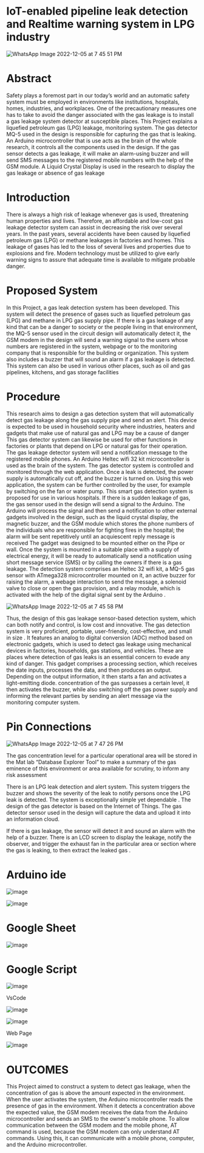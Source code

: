# IoT-enabled pipeline leak detection and Realtime warning system in LPG industry

![WhatsApp Image 2022-12-05 at 7 45 51 PM](https://user-images.githubusercontent.com/120582695/208021020-70f72531-c074-4817-ba9b-ea3ef99bc761.jpeg)


# Abstract
Safety plays a foremost part in our today’s world and an automatic safety system must be employed in environments like institutions, hospitals, homes, industries, and workplaces.
 One of the precautionary measures one has to take to avoid the danger associated with the gas leakage is to install a gas leakage system detector at susceptible places. 
This Project explains a liquefied petroleum gas (LPG) leakage, monitoring system. The gas detector MQ-5 used in the design is responsible for capturing the gas that is leaking. An Arduino microcontroller that is use acts as the brain of the whole research, it controls all the components used in the design.
 If the gas sensor detects a gas leakage, it will make an alarm-using buzzer and will send SMS messages to the registered mobile numbers with the help of the GSM module. A Liquid Crystal Display is used in the research to display the gas leakage or absence of gas leakage
 
# Introduction

There is always a high risk of leakage whenever gas is used, threatening human properties and lives. Therefore, an affordable and low-cost gas leakage detector system can assist in decreasing the risk over several years.
 In the past years, several accidents have been caused by liquefied petroleum gas (LPG) or methane leakages in factories and homes. This leakage of gases has led to the loss of several lives and properties due to explosions and fire. Modern technology must be utilized to give early warning signs to assure that adequate time is available to mitigate probable danger.

# Proposed System

In this Project, a gas leak detection system has been developed. This system will detect the presence of gases such as liquefied petroleum gas (LPG) and methane in LPG gas supply pipe. 
If there is a gas leakage of any kind that can be a danger to society or the people living in that environment, the MQ-5 sensor used in the circuit design will automatically detect it, the GSM modem in the design will send a warning signal to the users whose numbers are registered in the system, webpage or to the monitoring company that is responsible for the building or organization. 
This system also includes a buzzer that will sound an alarm if a gas leakage is detected. This system can also be used in various other places, such as oil and gas pipelines, kitchens, and gas storage facilities

# Procedure

This research aims to design a gas detection system that will automatically detect gas leakage along the gas supply pipe and send an alert. This device is expected to be used in household security where industries, heaters and gadgets that make use of natural gas and LPG may be a cause of danger
This gas detector system can likewise be used for other functions in factories or plants that depend on LPG or natural gas for their operation. The gas leakage detector system will send a notification message to the registered mobile phones.
 An Arduino Heltec wifi 32 kit microcontroller is used as the brain of the system. The gas detector system is controlled and monitored through the web application. Once a leak is detected, the power supply is automatically cut off, and the buzzer is turned on. Using this web application, the system can be further controlled by the user, for example by switching on the fan or water pump. 
This smart gas detection system is proposed for use in various hospitals. If there is a sudden leakage of gas, the gas sensor used in the design will send a signal to the Arduino. The Arduino will process the signal and then send a notification to other external gadgets involved in the design, such as the liquid crystal display, the magnetic buzzer, and the GSM module which stores the phone numbers of the individuals who are responsible for fighting fires in the hospital; the alarm will be sent repetitively until an acquiescent reply message is received
The gadget was designed to be mounted either on the Pipe or wall. Once the system is mounted in a suitable place with a supply of electrical energy, it will be ready to automatically send a notification using short message service (SMS) or by calling the owners if there is a gas leakage.
 The detection system comprises an Heltec 32 wifi kit, a MQ-5 gas sensor with ATmega328 microcontroller mounted on it, an active buzzer for raising the alarm, a webage interaction to send the message, a solenoid valve to close or open the gas provision, and a relay module, which is activated with the help of the digital signal sent by the Arduino .
 
![WhatsApp Image 2022-12-05 at 7 45 58 PM](https://user-images.githubusercontent.com/120582695/208022524-df593ed7-a882-4d49-b082-6345014752d8.jpeg)

Thus, the design of this gas leakage sensor-based detection system, which can both notify and control, is low cost and innovative. The gas detection system is very proficient, portable, user-friendly, cost-effective, and small in size . 
It features an analog to digital conversion (ADC) method based on electronic gadgets, which is used to detect gas leakage using mechanical devices in factories, households, gas stations, and vehicles. These are places where detection of gas leaks is an essential concern to evade any kind of danger. 
This gadget comprises a processing section, which receives the date inputs, processes the data, and then produces an output. Depending on the output information, it then starts a fan and activates a light-emitting diode. 
concentration of the gas surpasses a certain level, it then activates the buzzer, while also switching off the gas power supply and informing the relevant parties by sending an alert message via the monitoring computer system.

# Pin Connections

![WhatsApp Image 2022-12-05 at 7 47 26 PM](https://user-images.githubusercontent.com/120582695/208022751-373a76ec-5540-4f3c-ba1a-7706af56917e.jpeg)

The gas concentration level for a particular operational area will be stored in the Mat lab “Database Explorer Tool” to make a summary of the gas eminence of this environment or area available for scrutiny, to inform any risk assessment 

 There is an LPG leak detection and alert system. This system triggers the buzzer and shows the severity of the leak to notify persons once the LPG leak is detected. The system is exceptionally simple yet dependable . The design of the gas detector is based on the Internet of Things. The gas detector sensor used in the design will capture the data and upload it into an information cloud. 

If there is gas leakage, the sensor will detect it and sound an alarm with the help of a buzzer. There is an LCD screen to display the leakage, notify the observer, and trigger the exhaust fan in the particular area or section where the gas is leaking, to then extract the leaked gas .

# Arduino ide

![image](https://user-images.githubusercontent.com/120582695/208022912-8967dfe2-4874-4d56-9fa0-1770f96e51f5.png)

![image](https://user-images.githubusercontent.com/120582695/208022996-ff87f416-583f-4e92-8b3d-d140f524dc78.png)

# Google Sheet

![image](https://user-images.githubusercontent.com/120582695/208023057-51252e46-ae70-4708-bec3-e10e7989679c.png)

# Google Script

![image](https://user-images.githubusercontent.com/120582695/208023104-e8517fe1-778d-4462-8d66-5414fe034cc2.png)

VsCode

![image](https://user-images.githubusercontent.com/120582695/208023134-9fa6b446-cfb2-4093-bc73-8f001aa1c52d.png)

![image](https://user-images.githubusercontent.com/120582695/208023151-18d06147-a35e-4bf0-837c-186783359172.png)

Web Page

![image](https://user-images.githubusercontent.com/120582695/208023173-cbc39b4c-d6b0-4cdc-9c62-b46ddfcd2b4d.png)

# OUTCOMES

This Project aimed to construct a system to detect gas leakage, when the concentration of gas is above the amount expected in the environment. 
When the user activates the system, the Arduino microcontroller reads the presence of gas in the environment. 
When it detects a concentration above the expected value, the GSM modem receives the data from the Arduino microcontroller and sends an SMS to the owner's mobile phone. 
To allow communication between the GSM modem and the mobile phone, AT command is used, because the GSM modem can only understand AT commands. Using this, it can communicate with a mobile phone, computer, and the Arduino microcontroller.




